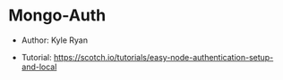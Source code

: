 ﻿# Mongo-Auth

* Author: Kyle Ryan

* Tutorial: https://scotch.io/tutorials/easy-node-authentication-setup-and-local
